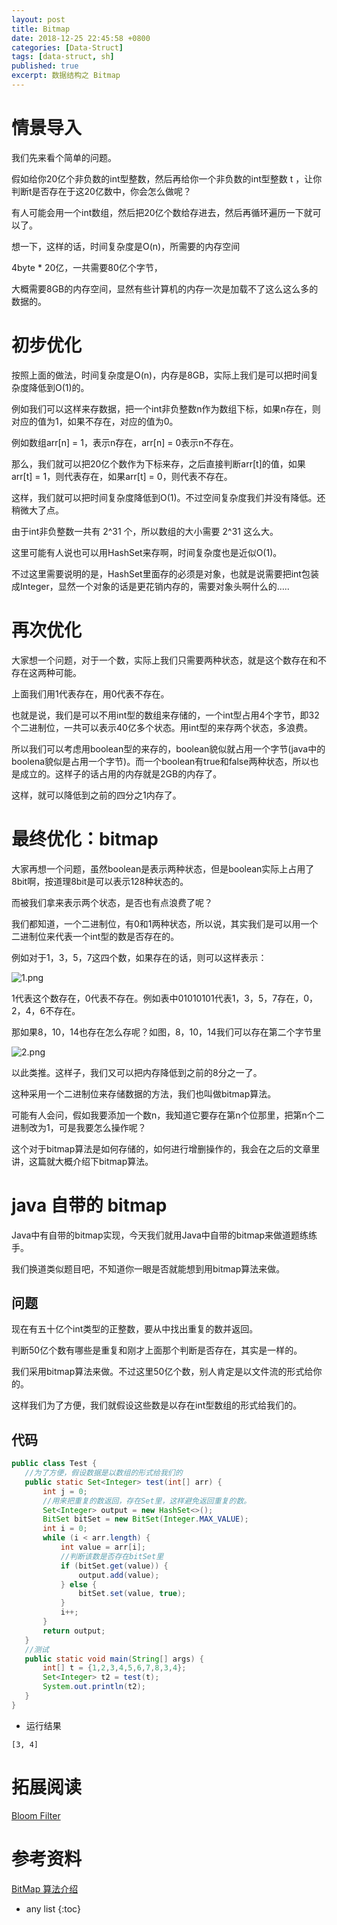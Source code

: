 ```yaml
---
layout: post
title: Bitmap
date: 2018-12-25 22:45:58 +0800
categories: [Data-Struct]
tags: [data-struct, sh]
published: true
excerpt: 数据结构之 Bitmap
---
```


# 情景导入

我们先来看个简单的问题。

假如给你20亿个非负数的int型整数，然后再给你一个非负数的int型整数 t ，让你判断t是否存在于这20亿数中，你会怎么做呢？

有人可能会用一个int数组，然后把20亿个数给存进去，然后再循环遍历一下就可以了。

想一下，这样的话，时间复杂度是O(n)，所需要的内存空间

4byte * 20亿，一共需要80亿个字节，

大概需要8GB的内存空间，显然有些计算机的内存一次是加载不了这么这么多的数据的。

# 初步优化

按照上面的做法，时间复杂度是O(n)，内存是8GB，实际上我们是可以把时间复杂度降低到O(1)的。

例如我们可以这样来存数据，把一个int非负整数n作为数组下标，如果n存在，则对应的值为1，如果不存在，对应的值为0。

例如数组arr[n] = 1，表示n存在，arr[n] = 0表示n不存在。

那么，我们就可以把20亿个数作为下标来存，之后直接判断arr[t]的值，如果arr[t] = 1，则代表存在，如果arr[t] = 0，则代表不存在。

这样，我们就可以把时间复杂度降低到O(1)。不过空间复杂度我们并没有降低。还稍微大了点。

由于int非负整数一共有 2^31 个，所以数组的大小需要 2^31 这么大。

这里可能有人说也可以用HashSet来存啊，时间复杂度也是近似O(1)。

不过这里需要说明的是，HashSet里面存的必须是对象，也就是说需要把int包装成Integer，显然一个对象的话是更花销内存的，需要对象头啊什么的…..

# 再次优化

大家想一个问题，对于一个数，实际上我们只需要两种状态，就是这个数存在和不存在这两种可能。

上面我们用1代表存在，用0代表不存在。

也就是说，我们是可以不用int型的数组来存储的，一个int型占用4个字节，即32个二进制位，一共可以表示40亿多个状态。用int型的来存两个状态，多浪费。

所以我们可以考虑用boolean型的来存的，boolean貌似就占用一个字节(java中的boolena貌似是占用一个字节)。而一个boolean有true和false两种状态，所以也是成立的。这样子的话占用的内存就是2GB的内存了。

这样，就可以降低到之前的四分之1内存了。

# 最终优化：bitmap

大家再想一个问题，虽然boolean是表示两种状态，但是boolean实际上占用了8bit啊，按道理8bit是可以表示128种状态的。

而被我们拿来表示两个状态，是否也有点浪费了呢？

我们都知道，一个二进制位，有0和1两种状态，所以说，其实我们是可以用一个二进制位来代表一个int型的数是否存在的。

例如对于1，3，5，7这四个数，如果存在的话，则可以这样表示：

![1.png](https://mmbiz.qpic.cn/mmbiz_png/gsQM61GSzIOELOneTBumF2TXYoOckVtIvjzwqsDUz5HxzjpRicpksujpEHdhT71YnibOE1tiaUojT72P6uUuDjeGw/640?tp=webp&wxfrom=5&wx_lazy=1&wx_co=1)

1代表这个数存在，0代表不存在。例如表中01010101代表1，3，5，7存在，0，2，4，6不存在。

那如果8，10，14也存在怎么存呢？如图，8，10，14我们可以存在第二个字节里

![2.png](https://mmbiz.qpic.cn/mmbiz_png/gsQM61GSzIOELOneTBumF2TXYoOckVtIiata8qyWvmBXxex9DWcuVjv2xKiabpozMLQJLEXLmdMZvI90XSqh7ic7w/640?tp=webp&wxfrom=5&wx_lazy=1&wx_co=1)

以此类推。这样子，我们又可以把内存降低到之前的8分之一了。

这种采用一个二进制位来存储数据的方法，我们也叫做bitmap算法。

可能有人会问，假如我要添加一个数n，我知道它要存在第n个位那里，把第n个二进制改为1，可是我要怎么操作呢？

这个对于bitmap算法是如何存储的，如何进行增删操作的，我会在之后的文章里讲，这篇就大概介绍下bitmap算法。



# java 自带的 bitmap

Java中有自带的bitmap实现，今天我们就用Java中自带的bitmap来做道题练练手。

我们换道类似题目吧，不知道你一眼是否就能想到用bitmap算法来做。

## 问题

现在有五十亿个int类型的正整数，要从中找出重复的数并返回。

判断50亿个数有哪些是重复和刚才上面那个判断是否存在，其实是一样的。

我们采用bitmap算法来做。不过这里50亿个数，别人肯定是以文件流的形式给你的。

这样我们为了方便，我们就假设这些数是以存在int型数组的形式给我们的。

## 代码

```java
public class Test {
   //为了方便，假设数据是以数组的形式给我们的
   public static Set<Integer> test(int[] arr) {
       int j = 0;
       //用来把重复的数返回，存在Set里，这样避免返回重复的数。
       Set<Integer> output = new HashSet<>();
       BitSet bitSet = new BitSet(Integer.MAX_VALUE);
       int i = 0;
       while (i < arr.length) {
           int value = arr[i];
           //判断该数是否存在bitSet里
           if (bitSet.get(value)) {
               output.add(value);
           } else {
               bitSet.set(value, true);
           }
           i++;
       }
       return output;
   }
   //测试
   public static void main(String[] args) {
       int[] t = {1,2,3,4,5,6,7,8,3,4};
       Set<Integer> t2 = test(t);
       System.out.println(t2);
   }
}
```

- 运行结果

```
[3, 4]
```

# 拓展阅读

[Bloom Filter](https://houbb.github.io/2018/12/05/bloom-filter)

# 参考资料

[BitMap 算法介绍](https://mp.weixin.qq.com/s/f9zX-SV7m9qR0sEgY4_Fuw)

* any list
{:toc}